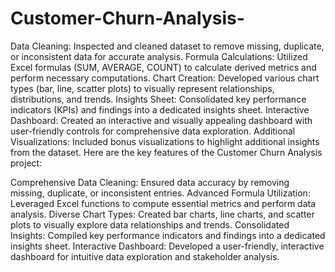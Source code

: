 # Customer-Churn-Analysis-
Data Cleaning: Inspected and cleaned dataset to remove missing, duplicate, or inconsistent data for accurate analysis.
Formula Calculations: Utilized Excel formulas (SUM, AVERAGE, COUNT) to calculate derived metrics and perform necessary computations.
Chart Creation: Developed various chart types (bar, line, scatter plots) to visually represent relationships, distributions, and trends.
Insights Sheet: Consolidated key performance indicators (KPIs) and findings into a dedicated insights sheet.
Interactive Dashboard: Created an interactive and visually appealing dashboard with user-friendly controls for comprehensive data exploration.
Additional Visualizations: Included bonus visualizations to highlight additional insights from the dataset.
Here are the key features of the Customer Churn Analysis project:

Comprehensive Data Cleaning: Ensured data accuracy by removing missing, duplicate, or inconsistent entries.
Advanced Formula Utilization: Leveraged Excel functions to compute essential metrics and perform data analysis.
Diverse Chart Types: Created bar charts, line charts, and scatter plots to visually explore data relationships and trends.
Consolidated Insights: Compiled key performance indicators and findings into a dedicated insights sheet.
Interactive Dashboard: Developed a user-friendly, interactive dashboard for intuitive data exploration and stakeholder analysis.
